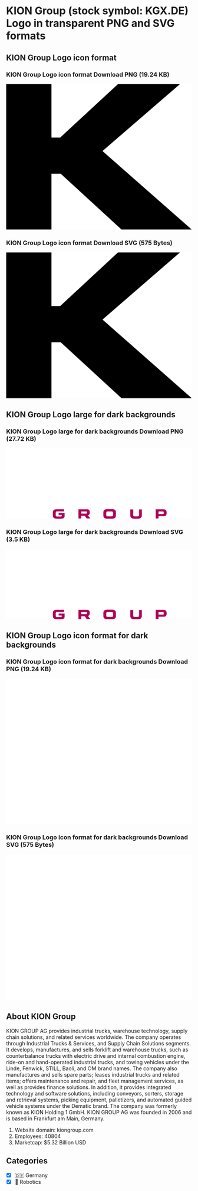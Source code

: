 # KION Group (stock symbol: KGX.DE) Logo in transparent PNG and SVG formats

## KION Group Logo icon format

### KION Group Logo icon format Download PNG (19.24 KB)

![KION Group Logo icon format Download PNG (19.24 KB)](/img/orig/KGX.DE-2c560ddc.png)

### KION Group Logo icon format Download SVG (575 Bytes)

![KION Group Logo icon format Download SVG (575 Bytes)](/img/orig/KGX.DE-17d53eab.svg)

## KION Group Logo large for dark backgrounds

### KION Group Logo large for dark backgrounds Download PNG (27.72 KB)

![KION Group Logo large for dark backgrounds Download PNG (27.72 KB)](/img/orig/KGX.DE_BIG.D-2ea89d82.png)

### KION Group Logo large for dark backgrounds Download SVG (3.5 KB)

![KION Group Logo large for dark backgrounds Download SVG (3.5 KB)](/img/orig/KGX.DE_BIG.D-d1ec4c7b.svg)

## KION Group Logo icon format for dark backgrounds

### KION Group Logo icon format for dark backgrounds Download PNG (19.24 KB)

![KION Group Logo icon format for dark backgrounds Download PNG (19.24 KB)](/img/orig/KGX.DE.D-2d51516f.png)

### KION Group Logo icon format for dark backgrounds Download SVG (575 Bytes)

![KION Group Logo icon format for dark backgrounds Download SVG (575 Bytes)](/img/orig/KGX.DE.D-8c0640e1.svg)

## About KION Group

KION GROUP AG provides industrial trucks, warehouse technology, supply chain solutions, and related services worldwide. The company operates through Industrial Trucks & Services, and Supply Chain Solutions segments. It develops, manufactures, and sells forklift and warehouse trucks, such as counterbalance trucks with electric drive and internal combustion engine, ride-on and hand-operated industrial trucks, and towing vehicles under the Linde, Fenwick, STILL, Baoli, and OM brand names. The company also manufactures and sells spare parts; leases industrial trucks and related items; offers maintenance and repair, and fleet management services, as well as provides finance solutions. In addition, it provides integrated technology and software solutions, including conveyors, sorters, storage and retrieval systems, picking equipment, palletizers, and automated guided vehicle systems under the Dematic brand. The company was formerly known as KION Holding 1 GmbH. KION GROUP AG was founded in 2006 and is based in Frankfurt am Main, Germany.

1. Website domain: kiongroup.com
2. Employees: 40804
3. Marketcap: $5.32 Billion USD


## Categories
- [x] 🇩🇪 Germany
- [x] 🤖 Robotics
